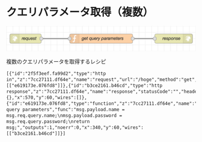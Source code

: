 # クエリパラメータ取得（複数）

![flow](https://github.com/Daiki-Kawanuma/nodered-recipes/blob/master/get-query-parameters/image.png)

複数のクエリパラメータを取得するレシピ
```
[{"id":"2f5f3eef.fa99d2","type":"http in","z":"7cc27111.df64e","name":"request","url":"/hoge","method":"get","upload":false,"swaggerDoc":"","x":100,"y":60,"wires":[["e619173e.076fd8"]]},{"id":"b3ce2161.b46cd","type":"http response","z":"7cc27111.df64e","name":"response","statusCode":"","headers":{},"x":570,"y":60,"wires":[]},{"id":"e619173e.076fd8","type":"function","z":"7cc27111.df64e","name":"get query parameters","func":"msg.payload.name = msg.req.query.name;\nmsg.payload.password = msg.req.query.password;\nreturn msg;","outputs":1,"noerr":0,"x":340,"y":60,"wires":[["b3ce2161.b46cd"]]}]
```
